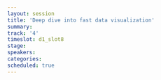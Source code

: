 ```yaml
---
layout: session
title: 'Deep dive into fast data visualization'
summary:
track: '4'
timeslot: d1_slot8
stage:
speakers:
categories:
scheduled: true
---
```

